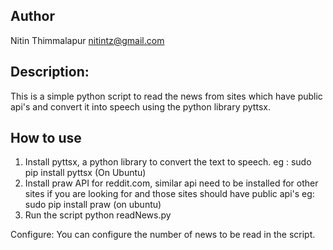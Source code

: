 Author
------
Nitin Thimmalapur <nitintz@gmail.com>

Description:
------------
This is a simple python script to read the news from sites which have public api's and convert it into speech using the python library pyttsx.

How to use
----------
1. Install pyttsx, a python library to convert the text to speech.
	eg : sudo pip install pyttsx (On Ubuntu)
2. Install praw API for reddit.com, similar api need to be installed for other sites if you are looking for and those sites should have public api's
	eg: sudo pip install praw (on ubuntu)
3. Run the script
	python readNews.py 	

Configure:
You can configure the number of news to be read in the script.
 
